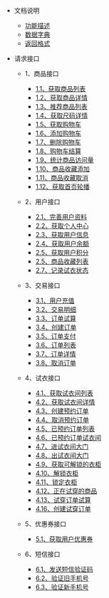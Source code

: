 <!-- docs/_sidebar.md -->

* 文档说明
    * [功能描述](common/api_introduce)
    * [数据字典](common/get_dicts_list)
    * [返回格式](common/api_return)

* 请求接口
    * 1、商品接口
        * [1.1、获取商品列表](goods/get_list)
        * [1.2、获取商品详情](goods/get_detail)
        * [1.3、推荐商品列表](goods/get_recommends_list)
        * [1.4、获取尺码详情](goods/get_size_detail)
        * [1.5、获取购物车](goods/get_cart)
        * [1.6、添加购物车](goods/save_cart)
        * [1.7、删除购物车](goods/delete_cart)
        * [1.8、购物车结算](goods/settle_cart)
        * [1.9、统计商品访问量](goods/stat_pv)
        * [1.10、商品收藏添加](user/save_collection)
        * [1.11、商品收藏取消](user/cancel_collection)
        * [1.12、获取首页轮播](goods/get_banners)

    * 2、用户接口
        * [2.1、完善用户资料](user/save_info)
        * [2.2、获取个人中心](user/get_center)
        * [2.3、获取用户信息](user/get_info)
        * [2.4、获取用户余额](user/get_balance)
        * [2.5、获取用户积分](user/get_score)
        * [2.5、商品收藏列表](user/list_collection)
        * [2.7、记录试衣状态](user/save_status)

    * 3、交易接口
        * [3.1、用户充值](order/user_recharge)
        * [3.2、交易明细](order/get_transactions_log)
        * [3.3、订单试算](order/count_order)
        * [3.4、创建订单](order/save_order)
        * [3.5、订单支付](order/pay_order)
        * [3.6、订单列表](order/get_order_list)
        * [3.7、订单详情](order/get_order_detail)
        * [3.8、取消订单](order/cancel_order)

    * 4、试衣接口
        * [4.1、获取试衣间列表](reserve/get_device_list)
        * [4.2、获取试衣间详情](reserve/get_device_detail)
        * [4.3、创建预约订单](reserve/save_order)
        * [4.4、取消预约订单](reserve/cancel_order)
        * [4.5、已预约订单列表](reserve/get_order_list)
        * [4.6、已预约订单试衣间](reserve/get_order_device)
        * [4.7、进试衣间大门](reserve/open_in_device)
        * [4.8、出试衣间大门](reserve/open_out_device)
        * [4.9、获取可解锁的衣柜](reserve/get_unlock_device)
        * [4.10、解锁衣柜](reserve/unlock_device)
        * [4.11、锁定衣柜](reserve/lock_device)
        * [4.12、正在试穿的商品](reserve/get_goods_fitting)
        * [4.13、试穿订单试算](reserve/count_order)
        * [4.16、创建试穿订单](reserve/save_order_fitting)

    * 5、优惠券接口
        * [5.1、获取用户优惠券](coupon/get_user_coupons)

    * 6、短信接口
        * [6.1、发送短信验证码](sms/send_mobile_code)
        * [6.2、验证旧手机号](sms/check_old_mobile)
        * [6.3、验证新手机号](sms/check_new_mobile)
